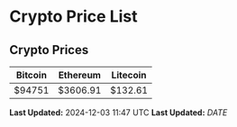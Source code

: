 # Crypto Price List

## Crypto Prices
| Bitcoin | Ethereum | Litecoin |
| ------- | -------- | -------- |
| $94751 | $3606.91 | $132.61 |
**Last Updated:** 2024-12-03 11:47 UTC
**Last Updated:** $DATE$
